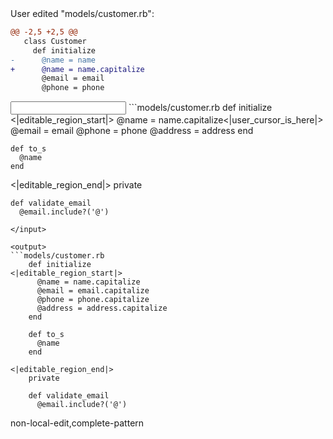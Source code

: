 <events>
User edited "models/customer.rb":

```diff
@@ -2,5 +2,5 @@
   class Customer
     def initialize
-      @name = name
+      @name = name.capitalize
       @email = email
       @phone = phone
```
</events>

<input>
```models/customer.rb
    def initialize
<|editable_region_start|>
      @name = name.capitalize<|user_cursor_is_here|>
      @email = email
      @phone = phone
      @address = address
    end

    def to_s
      @name
    end

<|editable_region_end|>
    private

    def validate_email
      @email.include?('@')
```
</input>

<output>
```models/customer.rb
    def initialize
<|editable_region_start|>
      @name = name.capitalize
      @email = email.capitalize
      @phone = phone.capitalize
      @address = address.capitalize
    end

    def to_s
      @name
    end

<|editable_region_end|>
    private

    def validate_email
      @email.include?('@')
```
</output>

<labels>
non-local-edit,complete-pattern
</labels>
